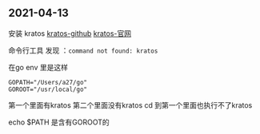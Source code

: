 ## 2021-04-13
安装 kratos
[kratos-github](https://github.com/go-kratos/kratos)
[kratos-官网](https://go-kratos.dev)

命令行工具 发现 ：`command not found: kratos`

在go env 里是这样
```
GOPATH="/Users/a27/go"
GOROOT="/usr/local/go"
```
第一个里面有kratos
第二个里面没有kratos
cd 到第一个里面也执行不了kratos

echo $PATH 是含有GOROOT的



